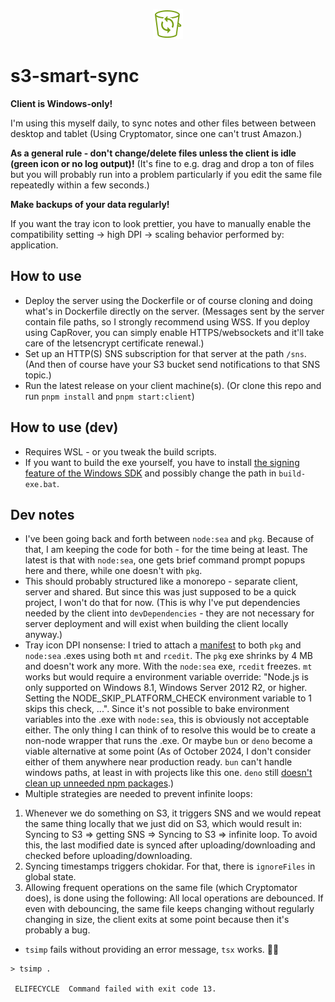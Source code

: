 <p align="center"><img src="./assets/logo.png" /></p>

# s3-smart-sync

**Client is Windows-only!**

I'm using this myself daily, to sync notes and other files between between desktop and tablet (Using Cryptomator, since one can't trust Amazon.)

**As a general rule - don't change/delete files unless the client is idle (green icon or no log output)!** (It's fine to e.g. drag and drop a ton of files but you will probably run into a problem particularly if you edit the same file repeatedly within a few seconds.)

**Make backups of your data regularly!**

If you want the tray icon to look prettier, you have to manually enable the compatibility setting -> high DPI -> scaling behavior performed by: application.

## How to use

- Deploy the server using the Dockerfile or of course cloning and doing what's in Dockerfile directly on the server. (Messages sent by the server contain file paths, so I strongly recommend using WSS. If you deploy using CapRover, you can simply enable HTTPS/websockets and it'll take care of the letsencrypt certificate renewal.)
- Set up an HTTP(S) SNS subscription for that server at the path `/sns`. (And then of course have your S3 bucket send notifications to that SNS topic.)
- Run the latest release on your client machine(s). (Or clone this repo and run `pnpm install` and `pnpm start:client`)

## How to use (dev)

- Requires WSL - or you tweak the build scripts.
- If you want to build the exe yourself, you have to install [the signing feature of the Windows SDK](https://developer.microsoft.com/en-us/windows/downloads/windows-sdk/) and possibly change the path in `build-exe.bat`.

## Dev notes

- I've been going back and forth between `node:sea` and `pkg`. Because of that, I am keeping the code for both - for the time being at least. The latest is that with `node:sea`, one gets brief command prompt popups here and there, while one doesn't with `pkg`.
- This should probably structured like a monorepo - separate client, server and shared. But since this was just supposed to be a quick project, I won't do that for now. (This is why I've put dependencies needed by the client into `devDependencies` - they are not necessary for server deployment and will exist when building the client locally anyway.)
- Tray icon DPI nonsense: I tried to attach a [manifest](https://learn.microsoft.com/en-us/windows/win32/hidpi/setting-the-default-dpi-awareness-for-a-process) to both `pkg` and `node:sea` .exes using both `mt` and `rcedit`. The `pkg` exe shrinks by 4 MB and doesn't work any more. With the `node:sea` exe, `rcedit` freezes. `mt` works but would require a environment variable override: "Node.js is only supported on Windows 8.1, Windows Server 2012 R2, or higher. Setting the NODE_SKIP_PLATFORM_CHECK environment variable to 1 skips this check, ...". Since it's not possible to bake environment variables into the .exe with `node:sea`, this is obviously not acceptable either. The only thing I can think of to resolve this would be to create a non-node wrapper that runs the .exe. Or maybe `bun` or `deno` become a viable alternative at some point (As of October 2024, I don't consider either of them anywhere near production ready. `bun` can't handle windows paths, at least in with projects like this one. `deno` still [doesn't clean up unneeded npm packages](https://github.com/denoland/deno/issues/21261).)
- Multiple strategies are needed to prevent infinite loops:
1. Whenever we do something on S3, it triggers SNS and we would repeat the same thing locally that we just did on S3, which would result in: Syncing to S3 => getting SNS => Syncing to S3 => infinite loop. To avoid this, the last modified date is synced after uploading/downloading and checked before uploading/downloading.
2. Syncing timestamps triggers chokidar. For that, there is `ignoreFiles` in global state.
3. Allowing frequent operations on the same file (which Cryptomator does), is done using the following: All local operations are debounced. If even with debouncing, the same file keeps changing without regularly changing in size, the client exits at some point because then it's probably a bug.

- `tsimp` fails without providing an error message, `tsx` works. 🤷‍♀️

```
> tsimp .

 ELIFECYCLE  Command failed with exit code 13.
```

